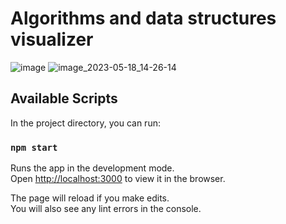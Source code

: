 # Algorithms and data structures visualizer 

![image](https://github.com/cupoftea4/algo-illust/assets/90093980/a4d07d11-3351-44f0-b0d6-d57ddcad0377)
![image_2023-05-18_14-26-14](https://github.com/cupoftea4/algo-illust/assets/90093980/680c5bc0-f291-4179-82be-26e0ee51a7d4)


## Available Scripts

In the project directory, you can run:

### `npm start`

Runs the app in the development mode.\
Open [http://localhost:3000](http://localhost:3000) to view it in the browser.

The page will reload if you make edits.\
You will also see any lint errors in the console.

